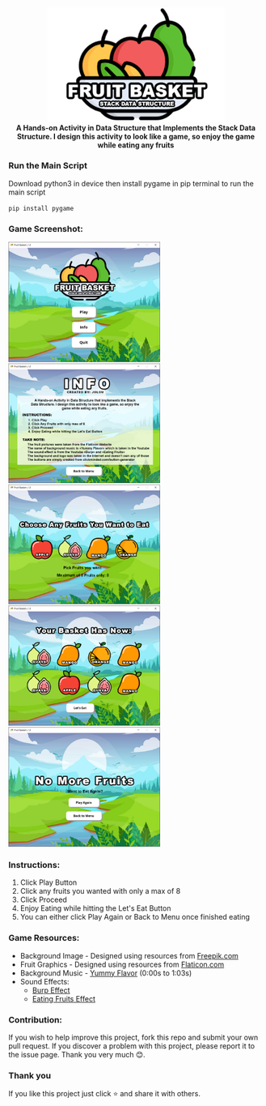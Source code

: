 <center>
    <img src = "assets/logo.png" width="350">
</center>

<center>
<b> A Hands-on Activity in Data Structure that Implements the Stack Data Structure. I design this activity to look like a game, so enjoy the game while eating any fruits </b>
</center>


### Run the Main Script
Download python3 in device then install pygame in pip terminal to run the main script

` pip install pygame `


### Game Screenshot:
<img src = "screenshot/mainScreen.png" width="300">
<img src = "screenshot/infoSection.png" width="300">
<img src = "screenshot/pickSection.png" width="300">
<img src = "screenshot/eatSection.png" width="300">
<img src = "screenshot/lastSection.png" width="300">

### Instructions: 
1. Click Play Button
2. Click any fruits you wanted with only a max of 8
3. Click Proceed
4. Enjoy Eating while hitting the Let's Eat Button
5. You can either click Play Again or Back to Menu once finished eating


### Game Resources:
- Background Image - Designed using resources from [Freepik.com](https://www.freepik.com/)
-  Fruit Graphics - Designed using resources from [Flaticon.com](https://www.flaticon.com/) 
-  Background Music - [Yummy Flavor](https://www.youtube.com/watch?v=gDIccWzH4NY&t=163s) (0:00s to 1:03s) 
-  Sound Effects:
	- [Burp Effect](https://www.youtube.com/watch?v=MlhZVIvFlgk)
	- [Eating Fruits Effect](https://www.youtube.com/watch?v=2LJqc4WHisg)


### Contribution:
If you wish to help improve this project, fork this repo and submit your own pull request. If you discover a problem with this project, please report it to the issue page. Thank you very much   😊.


### Thank you 
If you like this project just click ⭐ and share it with others.
